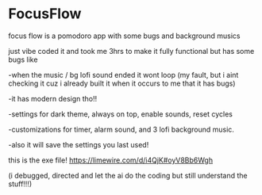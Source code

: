 # FocusFlow
focus flow is a pomodoro app with some bugs and background musics

just vibe coded it and took me 3hrs to make it fully functional but has some bugs like

-when the music / bg lofi sound ended it wont loop (my fault, but i aint checking it cuz i already built it when it occurs to me that it has bugs)

-it has modern design tho!!

-settings for dark theme, always on top, enable sounds, reset cycles

-customizations for timer, alarm sound, and 3 lofi background music.

-also it will save the settings you last used!

this is the exe file!
https://limewire.com/d/i4QjK#oyV8Bb6Wgh

(i debugged, directed and let the ai do the coding but still understand the stuff!!!)
